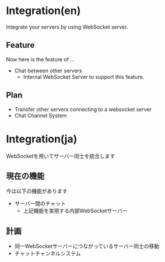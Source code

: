 # Integration(en)
Integrate your servers by using WebSocket server.

## Feature
Now here is the feature of ...
- Chat between other servers
  - Internal WebSocket Server to support this feature.

## Plan
- Transfer other servers connecting to a websocket server
- Chat Channel System



# Integration(ja)
WebSocketを用いてサーバー同士を統合します

## 現在の機能
今は以下の機能があります
- サーバー間のチャット
  - 上記機能を実現する内部WebSocketサーバー

## 計画
- 同一WebSocketサーバーにつながっているサーバー同士の移動
- チャットチャンネルシステム